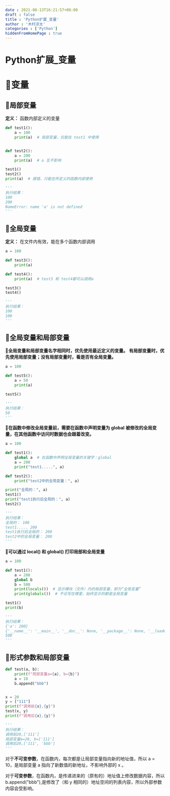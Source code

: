 ```yaml
---
date : 2021-08-13T16:21:57+08:00
draft : false
title : 'Python扩展_变量'
author : '木村凉太'
categories : ['Python']
hiddenFromHomePage : true 
---
```


# Python扩展_变量

# 🥪变量

## 🧀局部变量

**定义：** 函数内部定义的变量

```python
def test1():
    a = 100
    print(a)  # 局部变量，仅能在 test1 中使用


def test2():
    a = 200
    print(a)  # a 互不影响

test1()
test2()
print(a)  # 报错，只能在所定义的函数内部使用

'''
执行结果：
100
200
NameError: name 'a' is not defined
'''
```

## 🌮全局变量

**定义：** 在文件内有效，能在多个函数内部调用

```python
a = 100

def test3():
    print(a)

def test4():
    print(a)  # test3 和 test4都可以调用a

test3()
test4()

'''
执行结果：
100
100
'''
```

## 🍖全局变量和局部变量

**🍖全局变量和局部变量名字相同时，优先使用最近定义的变量。**
**有局部变量时，优先使用局部变量；没有局部变量时，看是否有全局变量。**

```python
a = 100

def test5():
    a = 50
    print(a)

test5()

'''
执行结果：
50
'''
```

🍖**在函数中修改全局变量前，需要在函数中声明变量为 global**
**被修改的全局变量，在其他函数中访问时数据也会跟着改变。**

```python
a = 100

def test1():
    global a  # 在函数中声明全局变量的关键字：global
    a = 200
    print("test1.....", a)

def test2():
    print("test2中的全局变量：", a)

print("全局的：", a)
test1()
print("test1执行后全局的：", a)
test2()

'''
执行结果：
全局的： 100
test1..... 200
test1执行后全局的： 200
test2中的全局变量： 200
'''
```

**🍖可以通过 local() 和 global() 打印局部和全局变量**

```python
a = 100

def test1():
    a = 200
    global b
    b = 500
    print(locals())  # 显示模块（文件）内的局部变量，即为“全局变量”
    print(globals())  # 不论写在哪里，始终显示的都是全局变量

test1()
print(b)

'''
执行结果：
{'a': 200}
{'__name__': '__main__', '__doc__': None, '__package__': None, '__loader__': <_frozen_importlib_external.SourceFileLoader object at 0x0000021F204FB550>, '__spec__': None, '__annotations__': {}, '__builtins__': <module 'builtins' (built-in)>, '__file__': 'F:/py/test.py', '__cached__': None, 'a': 100, 'test1': <function test1 at 0x0000021F204A3EA0>, 'b': 500}
500
'''
```

## 🥩形式参数和局部变量

```python
def test(a, b):
    print(f"局部变量a={a}, b={b}")
    a = 10
    b.append("bbb")


x = 20
y = ["111"]
print(f"调用前{x},{y}")
test(x, y)
print(f"调用后{x},{y}")

'''
执行结果：
调用前20,['111']
局部变量a=20, b=['111']
调用后20,['111', 'bbb']
'''
```

对于**不可变参数**，在函数内，每次都是让局部变量指向新的地址值，所以 a = 10，是局部变量 a 指向了新数值的新地址，不影响外部的 x 。

对于**可变参数**，在函数内，是传递进来的（原有的）地址值上修改数据内容，所以 b.append("bbb"),是修改了（和 y 相同的）地址空间的列表内容，所以外部参数内容会受影响。